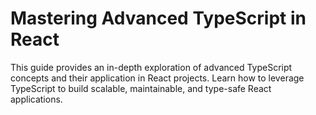 # Mastering Advanced TypeScript in React

This guide provides an in-depth exploration of advanced TypeScript concepts and their application in React projects. Learn how to leverage TypeScript to build scalable, maintainable, and type-safe React applications.